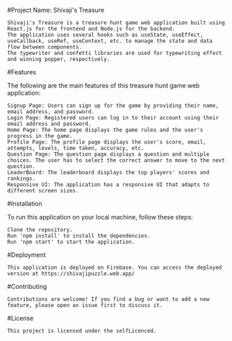 #Project Name: Shivaji's Treasure

    Shivaji's Treasure is a treasure hunt game web application built using React.js for the frontend and Node.js for the backend. 
    The application uses several hooks such as useState, useEffect, useCallback, useRef, useContext, etc. to manage the state and data flow between components.
    The typewriter and confetti libraries are used for typewriting effect and winning popper, respectively.

#Features

  The following are the main features of this treasure hunt game web application:

    Signup Page: Users can sign up for the game by providing their name, email address, and password.
    Login Page: Registered users can log in to their account using their email address and password.
    Home Page: The home page displays the game rules and the user's progress in the game.
    Profile Page: The profile page displays the user's score, email, attempts, levels, time taken, accuracy, etc.
    Question Page: The question page displays a question and multiple choices. The user has to select the correct answer to move to the next question.
    LeaderBoard: The leaderboard displays the top players' scores and rankings.
    Responsive UI: The application has a responsive UI that adapts to different screen sizes.
    
#Installation

  To run this application on your local machine, follow these steps:

    Clone the repository.
    Run 'npm install' to install the dependencies.
    Run 'npm start' to start the application.
    
#Deployment

    This application is deployed on Firebase. You can access the deployed version at https://shivajipuzzle.web.app/
    
#Contributing

    Contributions are welcome! If you find a bug or want to add a new feature, please open an issue first to discuss it.

#License

    This project is licensed under the selfLicenced.
